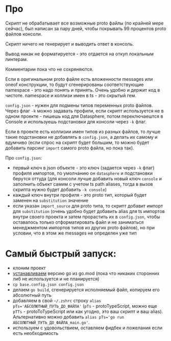 # Про

Скрипт не обрабатывает все возможные proto файлы (по крайней мере сейчас), был написан за пару дней, чтобы покрывать 99 процентов proto файлов консоли.

Скрипт ничего не генерирует и выводить ответ в консоль.

Вывод никак не форматируется - это отдается на откуп локальным линтерам.

Комментарии пока что не сохряняются.

Если в оригинальном proto файле есть вложенности messages или oneof конструкции, то будут сгенерированы соответствующие namespace - это надо понять и принять. Очень удобно и держит код в чистоте. namespace и коллизи имен в ts - это скрытый гем.

`config.json` - нужен для подмены типов переменных proto файлов. Через флаг `-k` можно задавать профили, если скрипт используется не в одном проекте - пишешь код для Datasphere, потом переключаештся в Console и используешь подстановки для консоли через `-k` флаг.

Если в проекте есть коллизии имен типов из разных файлов, то лучше такие подстановки не добавлять в `config.json`, а делать их самому и вдумчиво (если спрос на скрипт будет большим, то можно будет добавить парсинг `import` самого proto файла, но пока так).

Про `config.json`:
- первый ключ в json объекте - это ключ (задается через `-k` флаг) профиля импортов, по умолчанию он `datasphere` и подстановки берутся оттуда (для консоли лучше добавить новый ключ `console` и заполнить объект самим с учетом ts path aliases, тогда в вызов скрипта нужно будет добавить `-k console`)
- каждый ключ внутри профиля - это proto тип, который будет заменен на `substitution` значение
- если указан `import_source` для proto типа, то скрипт добавит импорт для `substitution` (очень удобно будет добавить alias для ts импортов внутри своего проекта и затем прорастить их в `config.json`, чтобы оставалось только отформатировать файл и не заниматься менеджментом импортов типов из других proto файлов), но при условии, что в этом же messages не определен уже тип

# Самый быстрый запуск:
- клоним проект
- [устанавливаем](https://go.dev/doc/install) версию go из go.mod (пока что никаких сторонних либ не используется и не планируется)
- `cp base.config.json config.json`
- делаем `go build`, сгенерируется исполняемый файл, копируем его абсолютный путь
- добавляем в свой `~/.zshrc` строку `alias pTs='АБСОЛЮТНЫЙ_ПУТЬ_ДО_ФАЙЛА'` (`pTs` - protoTypeScript, можно еще `pTTs` - protoToTypeScript или как угодно, это ваш скрипт и ваш alias). Альтернативно можно добавить `alias pTs='go run АБСОЛЮТНЫЙ_ПУТЬ_ДО_ФАЙЛА_main.go'`.
- используем с удовольствием, оставляем фидбек и пожелания если есть необходимость
